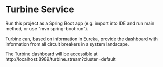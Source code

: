 # Turbine Service

Run this project as a Spring Boot app (e.g. import into IDE and run
main method, or use "mvn spring-boot:run").

Turbine can, based on information in Eureka, provide the dashboard 
with information from all circuit breakers in a system landscape.

The Turbine dashboard will be accessible at
http://localhost:8989/turbine.stream?cluster=default